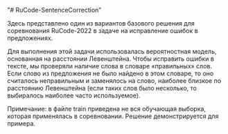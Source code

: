 "# RuCode-SentenceCorrection" 

Здесь представлено один из вариантов базового решения для соревнования RuCode-2022 в задаче на исправление ошибок в предложениях. 

Для выполнения этой задачи использовалась вероятностная модель, основанная на расстоянии Левенштейна. Чтобы исправить ошибки в тексте, мы проверяли наличие слова в словаре «правильных» слов. Если слово из предложения не было найдено в этом словаре, то оно считалось неправильным и заменялось на слово, наиболее близкое по расстоянию Левенштейна (если таких слов было несколько, то выбиралось наиболее часто используемое). 

Примечание: в файле train приведена не вся обучающая выборка, которая применялась в соревновании. Решение демонстрируется для примера.
